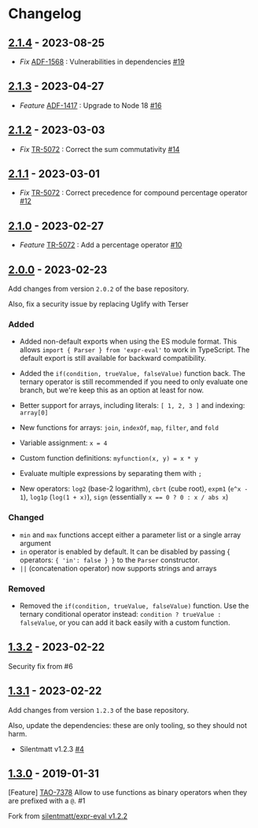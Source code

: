 # Changelog

## [2.1.4](https://github.com/oat-sa/expr-eval/releases/tag/v2.1.4) - 2023-08-25

- _Fix_ [ADF-1568](https://oat-sa.atlassian.net/browse/ADF-1568) : Vulnerabilities in dependencies [#19](https://github.com/oat-sa/expr-eval/pull/19)

## [2.1.3](https://github.com/oat-sa/expr-eval/releases/tag/v2.1.3) - 2023-04-27

- _Feature_ [ADF-1417](https://oat-sa.atlassian.net/browse/ADF-1417) : Upgrade to Node 18 [#16](https://github.com/oat-sa/expr-eval/pull/16)

## [2.1.2](https://github.com/oat-sa/expr-eval/releases/tag/v2.1.2) - 2023-03-03

- _Fix_ [TR-5072](https://oat-sa.atlassian.net/browse/TR-5072) : Correct the sum commutativity [#14](https://github.com/oat-sa/expr-eval/pull/14)

## [2.1.1](https://github.com/oat-sa/expr-eval/releases/tag/v2.1.1) - 2023-03-01

- _Fix_ [TR-5072](https://oat-sa.atlassian.net/browse/TR-5072) : Correct precedence for compound percentage operator [#12](https://github.com/oat-sa/expr-eval/pull/12)

## [2.1.0](https://github.com/oat-sa/expr-eval/releases/tag/v2.1.0) - 2023-02-27

- _Feature_ [TR-5072](https://oat-sa.atlassian.net/browse/TR-5072) : Add a percentage operator [#10](https://github.com/oat-sa/expr-eval/pull/10)

## [2.0.0](https://github.com/oat-sa/expr-eval/releases/tag/2.0.0) - 2023-02-23

Add changes from version `2.0.2` of the base repository.

Also, fix a security issue by replacing Uglify with Terser

### Added

- Added non-default exports when using the ES module format. This allows `import { Parser } from 'expr-eval'` to work in TypeScript. The default export is still available for backward compatibility.

- Added the `if(condition, trueValue, falseValue)` function back. The ternary operator is still recommended if you need to only evaluate one branch, but we're keep this as an option at least for now.

- Better support for arrays, including literals: `[ 1, 2, 3 ]` and indexing: `array[0]`
- New functions for arrays: `join`, `indexOf`, `map`, `filter`, and `fold`
- Variable assignment: `x = 4`
- Custom function definitions: `myfunction(x, y) = x * y`
- Evaluate multiple expressions by separating them with `;`
- New operators: `log2` (base-2 logarithm), `cbrt` (cube root), `expm1` (`e^x - 1`), `log1p` (`log(1 + x)`), `sign` (essentially `x == 0 ? 0 : x / abs x`)

### Changed

- `min` and `max` functions accept either a parameter list or a single array argument
- `in` operator is enabled by default. It can be disabled by passing { operators: `{ 'in': false } }` to the `Parser` constructor.
- `||` (concatenation operator) now supports strings and arrays

### Removed

- Removed the `if(condition, trueValue, falseValue)` function. Use the ternary conditional operator instead: `condition ? trueValue : falseValue`, or you can add it back easily with a custom function.

## [1.3.2](https://github.com/oat-sa/expr-eval/releases/tag/1.3.2) - 2023-02-22

Security fix from #6

## [1.3.1](https://github.com/oat-sa/expr-eval/releases/tag/1.3.1) - 2023-02-22

Add changes from version `1.2.3` of the base repository.

Also, update the dependencies: these are only tooling, so they should not harm.

- Silentmatt v1.2.3 [#4](https://github.com/oat-sa/expr-eval/pull/4)

## [1.3.0](https://github.com/oat-sa/expr-eval/releases/tag/1.3.0) - 2019-01-31

[Feature] [TAO-7378](https://oat-sa.atlassian.net/browse/TAO-7378) Allow to use functions as binary operators when they are prefixed with a `@`. #1

Fork from [silentmatt/expr-eval v1.2.2](https://github.com/silentmatt/expr-eval)

